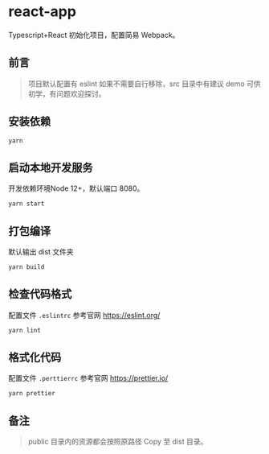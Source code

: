 # react-app

Typescript+React 初始化项目，配置简易 Webpack。

## 前言
> 项目默认配置有 eslint 如果不需要自行移除，src 目录中有建议 demo 可供初学，有问题欢迎探讨。

## 安装依赖
```bash
yarn
```

## 启动本地开发服务
开发依赖环境Node 12+，默认端口 8080。
```bash
yarn start
```

## 打包编译
默认输出 dist 文件夹
```bash
yarn build
```

## 检查代码格式
配置文件 `.eslintrc` 参考官网 https://eslint.org/
```bash
yarn lint
```

## 格式化代码
配置文件 `.perttierrc` 参考官网 https://prettier.io/
```bash
yarn prettier
```

## 备注
> public 目录内的资源都会按照原路径 Copy 至 dist 目录。
